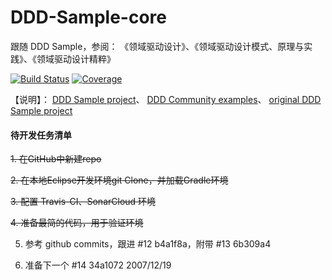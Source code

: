 # DDD-Sample-core

跟随 DDD Sample，参阅：
	《领域驱动设计》、《领域驱动设计模式、原理与实践》、《领域驱动设计精粹》

[![Build Status](https://travis-ci.com/welldoer/DDD-Sample-core.svg?branch=master)](https://travis-ci.com/welldoer/DDD-Sample-core)
[![Coverage](https://sonarcloud.io/api/project_badges/measure?project=welldoer_DDD-Sample-core&metric=coverage)](https://sonarcloud.io/dashboard?id=welldoer_DDD-Sample-core)

【说明】：
[DDD Sample project](https://github.com/citerus/dddsample-core.git)、
[DDD Community examples](http://dddcommunity.org/examples2)、
[original DDD Sample project](http://dddsample.sourceforge.net)

#### 待开发任务清单

~~1. 在GitHub中新建repo~~

~~2. 在本地Eclipse开发环境git Clone，并加载Gradle环境~~

~~3. 配置 Travis-CI、SonarCloud 环境~~

~~4. 准备最简的代码，用于验证环境~~

5. 参考 github commits，跟进 #12 b4a1f8a，附带 #13 6b309a4

6. 准备下一个 #14 34a1072  2007/12/19

